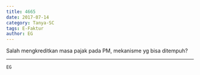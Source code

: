 ```yaml
---
title: 4665
date: 2017-07-14
category: Tanya-SC
tags: E-Faktur
author: EG
---
```


Salah mengkreditkan masa pajak pada PM, mekanisme yg bisa ditempuh?

---



`EG`
